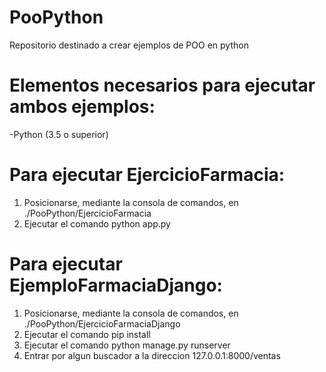 # PooPython
 Repositorio destinado a crear ejemplos de POO en python

# Elementos necesarios para ejecutar ambos ejemplos:
 -Python (3.5 o superior)

# Para ejecutar EjercicioFarmacia: 
  1. Posicionarse, mediante la consola de comandos, en ./PooPython/EjercicioFarmacia 
  2. Ejecutar el comando python app.py
  
# Para ejecutar EjemploFarmaciaDjango: 
  1. Posicionarse, mediante la consola de comandos, en ./PooPython/EjercicioFarmaciaDjango
  2. Ejecutar el comando pip install 
  3. Ejecutar el comando python manage.py runserver
  4. Entrar por algun buscador a la direccion 127.0.0.1:8000/ventas
